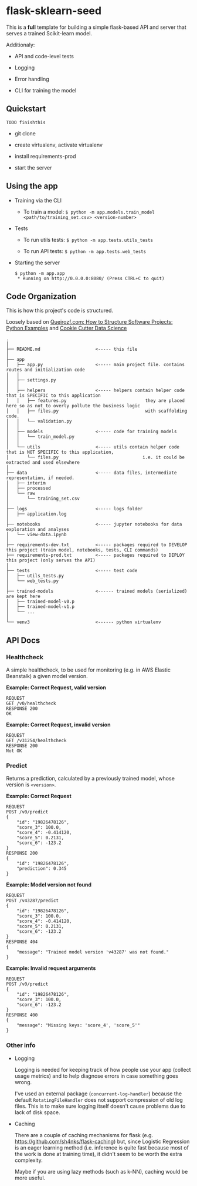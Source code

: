 flask-sklearn-seed
==============================

This is a **full** template for building a simple flask-based API and server that serves a trained Scikit-learn model.

Additionaly:

- API and code-level tests

- Logging

- Error handling

- CLI for training the model

## Quickstart

    TODO finishthis

- git clone

- create virtualenv, activate virtualenv

- install requirements-prod

- start the server

## Using the app

- Training via the CLI

    - To train a model: `$ python -m app.models.train_model <path/to/training_set.csv> <version-number>`

- Tests

    - To run utils tests: `$ python -m app.tests.utils_tests`

    - To run API tests: `$ python -m app.tests.web_tests`

- Starting the server

    ```
    $ python -m app.app
     * Running on http://0.0.0.0:8080/ (Press CTRL+C to quit)
    ```

## Code Organization

This is how this project's code is structured.

Loosely based on [Queirozf.com: How to Structure Software Projects: Python Examples](http://queirozf.com/entries/how-to-structure-software-projects-python-example)
and [Cookie Cutter Data Science](https://drivendata.github.io/cookiecutter-data-science/)

```
.
│
├── README.md                     <----- this file
│
├── app
│   ├── app.py                    <----- main project file. contains routes and initialization code
│   │
│   ├── settings.py
│   │
│   ├── helpers                   <----- helpers contain helper code that is SPECIFIC to this application
│   │   ├── features.py                              they are placed here so as not to overly pollute the business logic
│   │   ├── files.py                                 with scaffolding code.
│   │   └── validation.py
│   │
│   ├── models                    <----- code for training models
│   │   └── train_model.py
│   │
│   └── utils                     <----- utils contain helper code that is NOT SPECIFIC to this application,
│       └── files.py                                i.e. it could be extracted and used elsewhere
│
├── data                          <----- data files, intermediate representation, if needed.
│   ├── interim
│   ├── processed
│   └── raw
│       └── training_set.csv
│
├── logs                          <----- logs folder
│   ├── application.log
│
├── notebooks                     <----- jupyter notebooks for data exploration and analyses
│   └── view-data.ipynb
│
├── requirements-dev.txt          <----- packages required to DEVELOP this project (train model, notebooks, tests, CLI commands)
├── requirements-prod.txt         <----- packages required to DEPLOY this project (only serves the API)
│
├── tests                         <----- test code
│   ├── utils_tests.py
│   └── web_tests.py
│
├── trained-models                <------ trained models (serialized) are kept here
│   ├── trained-model-v0.p
│   ├── trained-model-v1.p
│   └── ...
│
└── venv3                         <------ python virtualenv
```

## API Docs

### Healthcheck

A simple healthcheck, to be used for monitoring (e.g. in AWS Elastic Beanstalk) a given model version.

**Example: Correct Request, valid version**

```
REQUEST
GET /v0/healthcheck
RESPONSE 200
OK
```

**Example: Correct Request, invalid version**

```
REQUEST
GET /v31254/healthcheck
RESPONSE 200
Not OK
```

### Predict

Returns a prediction, calculated by a previously trained model, whose version is `<version>`.

**Example: Correct Request**

```
REQUEST
POST /v0/predict
{
	"id": "19826478126",
	"score_3": 100.0,
	"score_4": -0.414120,
	"score_5": 0.2131,
	"score_6": -123.2
}
RESPONSE 200
{
    "id": "19826478126",
    "prediction": 0.345
}
```

**Example: Model version not found**

```
REQUEST
POST /v43287/predict
{
	"id": "19826478126",
	"score_3": 100.0,
	"score_4": -0.414120,
	"score_5": 0.2131,
	"score_6": -123.2
}
RESPONSE 404
{
    "message": "Trained model version 'v43287' was not found."
}
```

**Example: Invalid request arguments**

```
REQUEST
POST /v0/predict
{
	"id": "19826478126",
	"score_3": 100.0,
	"score_6": -123.2
}
RESPONSE 400
{
    "message": "Missing keys: 'score_4', 'score_5'"
}
```


### Other info

- Logging

   Logging is needed for keeping track of how people use your app (collect usage metrics) and to help diagnose errors
   in case something goes wrong.

   I've used an external package (`concurrent-log-handler`) because the default `RotatingFileHandler` does not support
   compression of old log files. This is to make sure logging itself doesn't cause problems due to lack of disk space.

- Caching

   There are a couple of caching mechanisms for flask (e.g. https://github.com/sh4nks/flask-caching) but, since
   Logistic Regression is an eager learning method (i.e. inference is quite fast because most of the work is done at training
   time), it didn't seem to be worth the extra complexity.

   Maybe if you are using lazy methods (such as k-NN), caching would be more useful.
